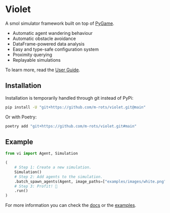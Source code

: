 # Violet

A smol simulator framework built on top of [PyGame](https://www.pygame.org/docs/).

- Automatic agent wandering behaviour
- Automatic obstacle avoidance
- DataFrame-powered data analysis
- Easy and type-safe configuration system
- Proximity querying
- Replayable simulations

To learn more, read the [User Guide](https://violet.m-rots.com).

## Installation

Installation is temporarily handled through git instead of PyPi:

```bash
pip install -U "git+https://github.com/m-rots/violet.git@main"
```

Or with Poetry:

```bash
poetry add "git+https://github.com/m-rots/violet.git#main"
```

## Example

```python
from vi import Agent, Simulation

(
    # Step 1: Create a new simulation.
    Simulation()
    # Step 2: Add agents to the simulation.
    .batch_spawn_agents(Agent, image_paths=["examples/images/white.png"])
    # Step 3: Profit! 🎉
    .run()
)
```

For more information you can check the [docs](https://violet.m-rots.com) or the [examples](https://github.com/m-rots/violet/tree/main/examples).
